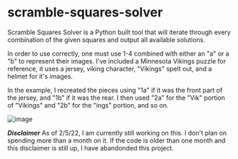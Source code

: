 # scramble-squares-solver

Scramble Squares Solver is a Python built tool that will iterate through every combination of the given squares and output all available solutions. 

In order to use correctly, one must use 1-4 combined with either an "a" or a "b" to represent their images. I've included a Minnesota Vikings puzzle for reference, it uses a jersey, viking character, "Vikings" spelt out, and a helmet for it's images. 

In the example, I recreated the pieces using "1a" if it was the front part of the jersey, and "1b" if it was the rear. I then used "2a" for the "Vik" portion of "Vikings" and "2b" for the "ings" portion, and so on.

![image](https://user-images.githubusercontent.com/98617263/152667356-8b10d17e-1f1c-498d-9b99-7dd2e2deda1f.png)

***Disclaimer*** As of 2/5/22, I am currently still working on this. I don't plan on spending more than a month on it. If the code is older than one month and this disclaimer is still up, I have abandonded this project. 
